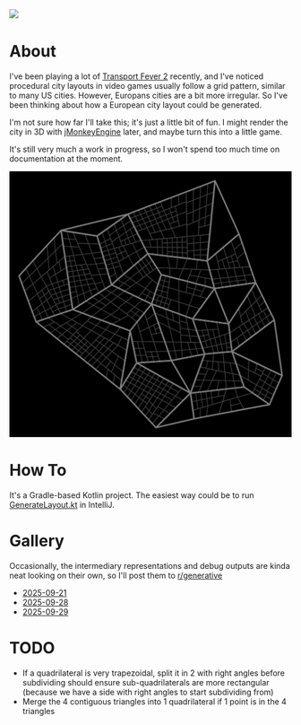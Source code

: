 <a href="https://paypal.me/benckx/2">
<img src="https://img.shields.io/badge/Donate-PayPal-green.svg"/>
</a>

# About

I've been playing a lot of [Transport Fever 2](https://store.steampowered.com/app/1066780/Transport_Fever_2/) recently,
and I've noticed procedural city layouts in video games usually follow a grid pattern, similar to many US cities.
However, Europans cities are a bit more irregular. So I've been thinking about how a European city layout could be
generated.

I'm not sure how far I'll take this; it's just a little bit of fun. I might render the city in 3D
with [jMonkeyEngine](https://github.com/jMonkeyEngine/jmonkeyengine) later, and maybe turn this into a little game.

It's still very much a work in progress, so I won't spend too much time on documentation at the moment.

<img src="images/layout04.png" alt="drawing" width="900"/>

# How To

It's a Gradle-based Kotlin project. The easiest way could be to
run [GenerateLayout.kt](src/main/kotlin/simulation/GenerateLayout.kt) in IntelliJ.

# Gallery

Occasionally, the intermediary representations and debug outputs are kinda neat looking on their own, so I'll post them
to [r/generative](https://www.reddit.com/r/generative)

- [2025-09-21](https://www.reddit.com/r/generative/comments/1nmmkoc/working_on_a_procedural_city_layout_algorithm/)
- [2025-09-28](https://www.reddit.com/r/generative/comments/1nsjnea/intermediary_representations/)
- [2025-09-29](https://www.reddit.com/r/generative/comments/1ntlhoy/update_on_my_procedural_city_layout_algorithm/)

# TODO

- If a quadrilateral is very trapezoidal, split it in 2 with right angles before subdividing should ensure
  sub-quadrilaterals are more rectangular (because we have a side with right angles to start subdividing from)
- Merge the 4 contiguous triangles into 1 quadrilateral if 1 point is in the 4 triangles
